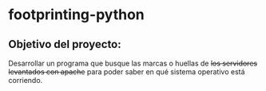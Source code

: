 # footprinting-python
## Objetivo del proyecto:
Desarrollar un programa que busque las marcas o huellas de ~~los servidores levantados con apache~~ para poder saber en qué sistema operativo está corriendo.
